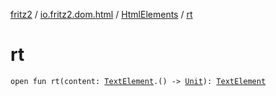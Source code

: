 [fritz2](../../index.md) / [io.fritz2.dom.html](../index.md) / [HtmlElements](index.md) / [rt](./rt.md)

# rt

`open fun rt(content: `[`TextElement`](../-text-element/index.md)`.() -> `[`Unit`](https://kotlinlang.org/api/latest/jvm/stdlib/kotlin/-unit/index.html)`): `[`TextElement`](../-text-element/index.md)